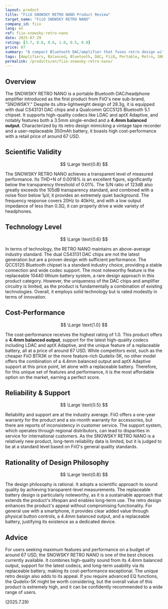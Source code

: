 ```yaml
---
layout: product
title: "FiiO SNOWSKY RETRO NANO Product Review"
target_name: "FiiO SNOWSKY RETRO NANO"
company_id: fiio
lang: en
ref: fiio-snowsky-retro-nano
date: 2025-07-29
rating: [3.7, 0.8, 0.6, 1.0, 0.5, 0.8]
price: 67
summary: "A compact Bluetooth DAC/amplifier that fuses retro design with modern technology. Features a 4.4mm balanced output and a replaceable battery, delivering high cost-performance."
tags: [Amplifiers, Balanced, Bluetooth, DAC, FiiO, Portable, Retro, SNOWSKY]
permalink: /products/en/fiio-snowsky-retro-nano/
---
```

## Overview

The SNOWSKY RETRO NANO is a portable Bluetooth DAC/headphone amplifier introduced as the first product from FiiO's new sub-brand, "SNOWSKY." Despite its ultra-lightweight design of 28.3g, it is equipped with dual CS43131 DAC chips and a Qualcomm QCC5125 Bluetooth 5.1 chipset. It supports high-quality codecs like LDAC and aptX Adaptive, and notably features both a 3.5mm single-ended and a **4.4mm balanced output**. Characterized by its retro design mimicking a vintage tape recorder and a user-replaceable 350mAh battery, it boasts high cost-performance with a retail price of around 67 USD.

## Scientific Validity

$$ \Large \text{0.8} $$

The SNOWSKY RETRO NANO achieves a transparent level of measured performance. Its THD+N of 0.0018% is an excellent figure, significantly below the transparency threshold of 0.01%. The S/N ratio of 123dB also greatly exceeds the 105dB transparency standard, and combined with a noise floor below 1µV, it provides an extremely quiet background. The frequency response covers 20Hz to 40kHz, and with a low output impedance of less than 0.3Ω, it can properly drive a wide variety of headphones.

## Technology Level

$$ \Large \text{0.6} $$

In terms of technology, the RETRO NANO maintains an above-average industry standard. The dual CS43131 DAC chips are not the latest generation but are a proven design with sufficient performance. The QCC5125 Bluetooth chipset is a standard industry choice, providing a stable connection and wide codec support. The most noteworthy feature is the replaceable 10440 lithium battery system, a rare design approach in this product category. However, the uniqueness of the DAC chips and amplifier circuitry is limited, as the product is fundamentally a combination of existing technologies. Overall, it employs solid technology but is rated modestly in terms of innovation.

## Cost-Performance

$$ \Large \text{1.0} $$

The cost-performance receives the highest rating of 1.0. This product offers a **4.4mm balanced output**, support for the latest high-quality codecs including LDAC and aptX Adaptive, and the unique feature of a replaceable battery, all at a price of around 67 USD. While competitors exist, such as the cheaper FiiO BTR3K or the more feature-rich Qudelix-5K, no other model offers the combination of a 4.4mm balanced output and aptX Adaptive support at this price point, let alone with a replaceable battery. Therefore, for this unique set of features and performance, it is the most affordable option on the market, earning a perfect score.

## Reliability & Support

$$ \Large \text{0.5} $$

Reliability and support are at the industry average. FiiO offers a one-year warranty for the product and a six-month warranty for accessories, but there are reports of inconsistency in customer service. The support system, which operates through regional distributors, can lead to disparities in service for international customers. As the SNOWSKY RETRO NANO is a relatively new product, long-term reliability data is limited, but it is judged to be at a standard level based on FiiO's general quality standards.

## Rationality of Design Philosophy

$$ \Large \text{0.8} $$

The design philosophy is rational. It adopts a scientific approach to sound quality by achieving transparent-level measurements. The replaceable battery design is particularly noteworthy, as it is a sustainable approach that extends the product's lifespan and enables long-term use. The retro design enhances the product's appeal without compromising functionality. For general use with a smartphone, it provides clear added value through physical button controls, a 4.4mm balanced output, and a replaceable battery, justifying its existence as a dedicated device.

## Advice

For users seeking maximum features and performance on a budget of around 67 USD, the SNOWSKY RETRO NANO is one of the best choices currently available. It combines high-quality sound from its 4.4mm balanced output, support for the latest codecs, and long-term usability via its replaceable battery, making its cost-performance exceptional. The unique retro design also adds to its appeal. If you require advanced EQ functions, the Qudelix-5K might be worth considering, but the overall value of this product is extremely high, and it can be confidently recommended to a wide range of users.

(2025.7.29)
